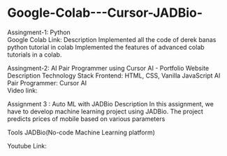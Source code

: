 # Google-Colab---Cursor-JADBio-

Assingment-1: Python </br>
Google Colab Link:
Description
Implemented all the code of derek banas python tutorial in colab
Implemented the features of advanced colab tutorials in a colab.

Assingment-2: AI Pair Programmer using Cursor AI - Portfolio Website
Description
Technology Stack
Frontend: HTML, CSS, Vanilla JavaScript
AI Pair Programmer: Cursor AI</br>
Video link:

Assignment 3 : Auto ML with JADBio
Description
In this assignment, we have to develop machine learning project using JADBio. The project predicts prices of mobile based on various parameters

Tools
JADBio(No-code Machine Learning platform)

Youtube Link:
